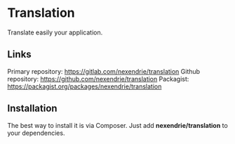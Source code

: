 Translation
==============

Translate easily your application.

Links
-----

Primary repository: https://gitlab.com/nexendrie/translation
Github repository: https://github.com/nexendrie/translation
Packagist: https://packagist.org/packages/nexendrie/translation

Installation
------------
The best way to install it is via Composer. Just add **nexendrie/translation** to your dependencies.
